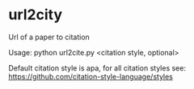 # url2city
Url of a paper to citation

Usage: python url2cite.py <paper URL or DOI number> <citation style, optional>

Default citation style is apa, for all citation styles see: https://github.com/citation-style-language/styles
